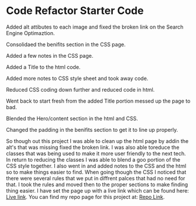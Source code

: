 # Code Refactor Starter Code
Added alt attibutes to each image and fixed the broken link on the Search Engine Optimaztion.

Consolidaed the benifits section in the CSS page.

Added a few notes in the CSS page.

Added a Title to the html code.

Added more notes to CSS style sheet and took away code.

Reduced CSS coding down further and reduced code in html.

Went back to start fresh from the added Title portion messed up the page to bad.

Blended the Hero/content section in the html and CSS.

Changed the padding in the benifits section to get it to line up properly.

So though out this project I was able to clean up the html page by addin the alt's that was missing fixed the broken link. I was also able toreduce the classes that was being used to make it more user friendly to the next tech. In return to reducing the classes I was able to blend a goo portion of the CSS style together. I also went in and added notes to the CSS and the html so to make things easier to find. When going though the CSS I noticed that there were several rules that we put in diffrent palces that had no need for that. I took the rules and moved then to the proper sections to make finding thing easier. I have set the page up with a live link which can be found here: <a href="https://teller35.github.io/urban-octo-telegram/">Live link</a>. You can find my repo page for this project at: <a href="https://github.com/Teller35/urban-octo-telegram">Repo Link</a>.